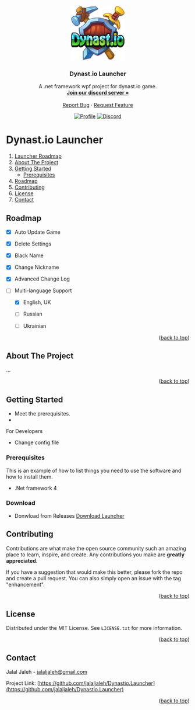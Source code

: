 <div id="top"></div>

<!-- PROJECT LOGO -->
<br />
<div align="center">
  <a href="#">
    <img src="Launcher/Resource/logo.png" alt="Logo" width="150" height="150">
  </a>

  <h3 align="center">Dynast.io Launcher</h3>

  <p align="center">
    A .net framework wpf project for dynast.io game.
    <br />
    <a href="https://discord.gg/GVUXMNv7vV"><strong>Join our discord server »</strong></a>
    <br />
    <br />
    <a href="https://github.com/jalaljaleh/Dynastio.Launcher/issues">Report Bug</a>
    ·
    <a href="https://github.com/jalaljaleh/Dynastio.Launcher/issues">Request Feature</a>
  </p>
</div>

<div align="center">
  
  
[![Profile](https://komarev.com/ghpvc/?username=jalaljaleh-dynastio-launcher&style=flat-square)](https://discord.gg/x5j4cZtnWR)
[![Discord](https://discord.com/api/guilds/875716592770637824/widget.png)](https://discord.gg/x5j4cZtnWR)
  
</div>



<!-- TABLE OF CONTENTS -->
# Dynast.io Launcher
  <ol>
    <li>
      <a href="#road-map">Launcher Roadmap</a>
        </li>
    <li>
      <a href="#about-the-project">About The Project</a>
    </li>
    <li>
      <a href="#getting-started">Getting Started</a>
      <ul>
        <li><a href="#prerequisites">Prerequisites</a></li>
      </ul>
    </li>
    <li><a href="#roadmap">Roadmap</a></li>
    <li><a href="#contributing">Contributing</a></li>
    <li><a href="#license">License</a></li>
    <li><a href="#contact">Contact</a></li>
  </ol>





<!-- Road Map -->
## Roadmap
- [X] Auto Update Game
- [X] Delete Settings 
- [X] Black Name 
- [X] Change Nickname 
- [X] Advanced Change Log

- [ ] Multi-language Support	
    - [X] English, UK
    - [ ] Russian
    - [ ] Ukrainian 


<p align="right">(<a href="#top">back to top</a>)</p>




<!-- ABOUT THE PROJECT -->
## About The Project
...

<p align="right">(<a href="#top">back to top</a>)</p>


<!-- GETTING STARTED -->
## Getting Started
- Meet the prerequisites.
- 
For Developers
- Change config file

### Prerequisites
This is an example of how to list things you need to use the software and how to install them.

- .Net framework 4

### Download
- Donwload from Releases [Download Launcher](https://github.com/JalalJaleh/Dynastio.Launcher/releases)


<!-- CONTRIBUTING -->
## Contributing

Contributions are what make the open source community such an amazing place to learn, inspire, and create. Any contributions you make are **greatly appreciated**.

If you have a suggestion that would make this better, please fork the repo and create a pull request. You can also simply open an issue with the tag "enhancement".

<p align="right">(<a href="#top">back to top</a>)</p>



<!-- LICENSE -->
## License

Distributed under the MIT License. See `LICENSE.txt` for more information.

<p align="right">(<a href="#top">back to top</a>)</p>




<!-- CONTACT -->
## Contact

Jalal Jaleh - jalaljaleh@gmail.com

Project Link: [https://github.com/jalaljaleh/Dynastio.Launcher](https://github.com/jalaljaleh/Dynastio.Launcher)

<p align="right">(<a href="#top">back to top</a>)</p>

